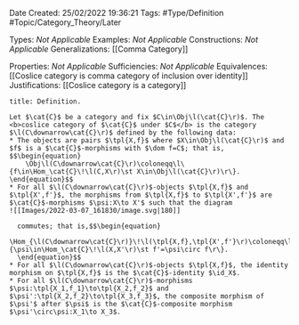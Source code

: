 <div class="topSpace"></div>

Date Created: 25/02/2022 19:36:21
Tags: #Type/Definition #Topic/Category_Theory/Later

Types: <i>Not Applicable</i>
Examples: <i>Not Applicable</i>
Constructions: <i>Not Applicable</i>
Generalizations: [[Comma Category]]

Properties: <i>Not Applicable</i>
Sufficiencies: <i>Not Applicable</i>
Equivalences: [[Coslice category is comma category of inclusion over identity]]
Justifications: [[Coslice category is a category]]

``` ad-Definition
title: Definition.

Let $\cat{C}$ be a category and fix $C\in\Obj\l(\cat{C}\r)$. The <b>coslice category of $\cat{C}$ under $C$</b> is the category $\l(C\downarrow\cat{C}\r)$ defined by the following data:
* The objects are pairs $\tpl{X,f}$ where $X\in\Obj\l(\cat{C}\r)$ and $f$ is a $\cat{C}$-morphisms with $\dom f=C$; that is,
$$\begin{equation}
    \Obj\l(C\downarrow\cat{C}\r)\coloneqq\l\{f\in\Hom_\cat{C}\!\l(C,X\r)\st X\in\Obj\l(\cat{C}\r)\r\}.
\end{equation}$$
* For all $\l(C\downarrow\cat{C}\r)$-objects $\tpl{X,f}$ and $\tpl{X',f'}$, the morphisms from $\tpl{X,f}$ to $\tpl{X',f'}$ are $\cat{C}$-morphisms $\psi:X\to X'$ such that the diagram
![[Images/2022-03-07_161830/image.svg|180]]

  commutes; that is,$$\begin{equation}
      \Hom_{\l(C\downarrow\cat{C}\r)}\!\l(\tpl{X,f},\tpl{X',f'}\r)\coloneqq\l\{\psi\in\Hom_\cat{C}\!\l(X,X'\r)\st f'=\psi\circ f\r\}.
  \end{equation}$$
* For all $\l(C\downarrow\cat{C}\r)$-objects $\tpl{X,f}$, the identity morphism on $\tpl{X,f}$ is the $\cat{C}$-identity $\id_X$.
* For all $\l(C\downarrow\cat{C}\r)$-morphisms $\psi:\tpl{X_1,f_1}\to\tpl{X_2,f_2}$ and $\psi':\tpl{X_2,f_2}\to\tpl{X_3,f_3}$, the composite morphism of $\psi'$ after $\psi$ is the $\cat{C}$-composite morphism $\psi'\circ\psi:X_1\to X_3$.

```
